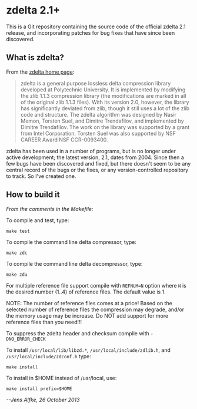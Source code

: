 # zdelta 2.1+

This is a Git repository containing the source code of the official zdelta 2.1 release, and incorporating patches for bug fixes that have since been discovered. 

## What is zdelta?

From the [zdelta home page](http://cis.poly.edu/zdelta/):

>zdelta is a general purpose lossless delta compression library developed at Polytechnic University. It is implemented by modifying the zlib 1.1.3 compression library (the modifications are marked in all of the original zlib 1.1.3 files). With its version 2.0, however, the library has significantly deviated from zlib, though it still uses a lot of the zlib code and structure. The zdelta algorithm was designed by Nasir Memon, Torsten Suel, and Dimitre Trendafilov, and implemented by Dimitre Trendafilov. The work on the library was supported by a grant from Intel Corporation. Torsten Suel was also supported by NSF CAREER Award NSF CCR-0093400.

zdelta has been used in a number of programs, but is no longer under active development; the latest version, 2.1, dates from 2004. Since then a few bugs have been discovered and fixed, but there doesn't seem to be any central record of the bugs or the fixes, or any version-controlled repository to track. So I've created one.

## How to build it

_From the comments in the Makefile:_

To compile and test, type:

    make test

To compile the command line delta compressor, type:

    make zdc 

To compile the command line delta decompressor, type:

    make zdu 

For multiple reference file support compile with `REFNUM=N` option
where `N` is the desired number (1..4) of reference files. The default
value is 1.

NOTE: The number of reference files comes at a price! Based on
the selected number of reference files the compression may degrade, 
and/or the memory usage may be increase. Do NOT add support for more 
reference files than you need!!!

To suppress the zdelta header and checksum compile with `-DNO_ERROR_CHECK`

To install `/usr/local/lib/libzd.*`, `/usr/local/include/zdlib.h`, and
`/usr/local/include/zdconf.h` type:

    make install
To install in $HOME instead of /usr/local, use:

    make install prefix=$HOME


_--Jens Alfke, 26 October 2013_
